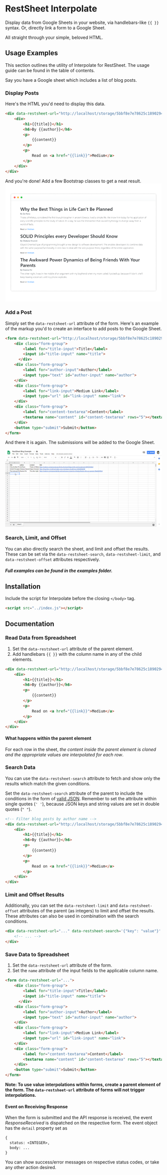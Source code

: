 <!-- Change the URL in all samples, use jsDelivr as CDN -->

# RestSheet Interpolate

Display data from Google Sheets in your website, via handlebars-like `{{ }}` syntax. Or, directly link a form to a Google Sheet.

All straight through your simple, beloved HTML.

## Usage Examples
This section outlines the utility of Interpolate for RestSheet. The usage guide can be found in the table of contents.

Say you have a Google sheet which includes a list of blog posts.

<!-- Insert image here! -->

### Display Posts
Here's the HTML you'd need to display this data.
```html
<div data-restsheet-url="http://localhost/storage/5bbf8e7e78625c1890294656/Sheet1">
    <div>
        <h1>{{title}}</h1>
        <h6>By {{author}}</h6>
        <p>
            {{content}}
        </p>
        <p>
            Read on <a href="{{link}}">Medium</a>
        </p>
    </div>
</div>
```

And you're done! Add a few Bootstrap classes to get a neat result.
![Posts List Demo Screenshot](assets/demo-blog-screenshot.png?raw=true)

### Add a Post
Simply set the `data-restsheet-url` attribute of the form. Here's an example of the markup you'd to create an interface to add posts to the Google Sheet.

```html
<form data-restsheet-url="http://localhost/storage/5bbf8e7e78625c1890294656/Sheet1">
    <div class="form-group">
        <label for="title-input">Title</label>
        <input id="title-input" name="title">
      </div>
    <div class="form-group">
        <label for="author-input">Author</label>
        <input type="text" id="author-input" name="author">
    </div>
    <div class="form-group">
        <label for="link-input">Medium Link</label>
        <input type="url" id="link-input" name="link">
    </div>
    <div class="form-group">
        <label for="content-textarea">Content</label>
        <textarea name="content" id="content-textarea" rows="5"></textarea>
    </div>
    <button type="submit">Submit</button>
</form>
```
And there it is again. The submissions will be added to the Google Sheet.

![Add Post Demo GIF](assets/demo-form.gif)

### Search, Limit, and Offset
You can also directly search the sheet, and limit and offset the results. These can be set via the `data-restsheet-search`, `data-restsheet-limit`, and `data-restsheet-offset` attributes respectively.


##### Full examples can be found in the _examples_ folder.

## Installation
Include the script for Interpolate before the closing `</body>` tag.
```html
<script src="../index.js"></script>
```

## Documentation
### Read Data from Spreadsheet
1. Set the `data-restsheet-url` attribute of the parent element.
2. Add handlebars `{{ }}` with the column name in any of the child elements.

```html
<div data-restsheet-url="http://localhost/storage/5bbf8e7e78625c1890294656/Sheet1">
    <div>
        <h1>{{title}}</h1>
        <h6>By {{author}}</h6>
        <p>
            {{content}}
        </p>
        <p>
            Read on <a href="{{link}}">Medium</a>
        </p>
    </div>
</div>
```

#### What happens within the parent element
For each row in the sheet, _the content inside the parent element is cloned and the appropriate values are interpolated for each row_.

### Search Data
You can use the `data-restsheet-search` attribute to fetch and show only the results which match the given conditions.

Set the `data-restsheet-search` attribute of the parent to include the conditions in the form of [valid JSON](http://json.org/example.html). Remember to set the attribute within single quotes (`' '`), because JSON keys and string values are set in double quotes (`" "`).

```html
<!-- Filter blog posts by author name -->
<div data-restsheet-url="http://localhost/storage/5bbf8e7e78625c1890294656/Sheet1" data-restsheet-search='{"author": "Zat Rana"}'>
    <div>
        <h1>{{title}}</h1>
        <h6>By {{author}}</h6>
        <p>
            {{content}}
        </p>
        <p>
            Read on <a href="{{link}}">Medium</a>
        </p>
    </div>
</div>
```


### Limit and Offset Results
Additionally, you can set the `data-restsheet-limit` and `data-restsheet-offset` attributes of the parent (as integers) to limit and offset the results. These attributes can also be used in combination with the search conditions.

```html
<div data-restsheet-url="..." data-restsheet-search='{"key": "value"}' data-restsheet-limit="3" data-restsheet-offset="1">
	<!-- ... -->
</div>
```

### Save Data to Spreadsheet
1. Set the `data-restsheet-url` attribute of the form.
2. Set the `name` attribute of the input fields to the applicable column name.

```html
<form data-restsheet-url="...">
    <div class="form-group">
        <label for="title-input">Title</label>
        <input id="title-input" name="title">
      </div>
    <div class="form-group">
        <label for="author-input">Author</label>
        <input type="text" id="author-input" name="author">
    </div>
    <div class="form-group">
        <label for="link-input">Medium Link</label>
        <input type="url" id="link-input" name="link">
    </div>
    <div class="form-group">
        <label for="content-textarea">Content</label>
        <textarea name="content" id="content-textarea" rows="5"></textarea>
    </div>
    <button type="submit">Submit</button>
</form>
```
**Note: To use value interpolations within forms, create a parent element of the form. The `data-restsheet-url` attribute of forms will not trigger interpolations.**

#### Event on Receiving Response
When the form is submitted and the API response is received, the event _ResponseReceived_ is dispatched on the respective form. The event object has the `detail` property set as 
```json5
{
  status: <INTEGER>,
  body: ...
}
```

You can show success/error messages on respective status codes, or take any other action desired.

<!-- Interpolate for RestSheet helps add RestSheet super-powers to your website, without the need to play with programming languages and the RestSheet API. -->

